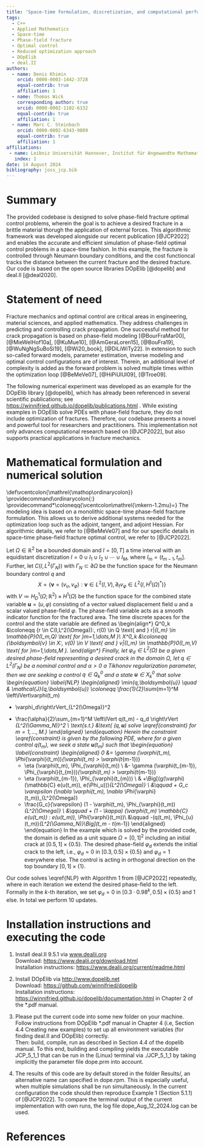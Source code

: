 ```yaml
---
title: 'Space-time formulation, discretization, and computational performance studies for phase-field fracture optimal control problems: reproduction code'
tags:
  - C++
  - Applied Mathematics
  - Space-time
  - Phase-field fracture
  - Optimal control
  - Reduced optimization approach
  - DOpElib
  - deal.II
authors:
  - name: Denis Khimin
    orcid: 0000-0003-1442-3728
    equal-contrib: true
    affiliation: 1
  - name: Thomas Wick
    corresponding author: true
    orcid: 0000-0002-1102-6332
    equal-contrib: true 
    affiliation: 1
  - name: Marc C. Steinbach
    orcid: 0000-0002-6343-9809
    equal-contrib: true
    affiliation: 1
affiliations:
 - name: Leibniz Universität Hannover, Institut für Angewandte Mathematik, Welfengarten 1, 30167 Hannover, Germany
   index: 1
date: 14 August 2024
bibliography: joss_jcp.bib
---
```


# Summary
The provided codebase is designed to solve phase-field fracture optimal control 
problems, wherein the goal is to achieve a desired fracture in a brittle material
thorugh the application of external forces. 
This algorithmic framework was developed alongside our recent publication
[@JCP2022] and enables the accurate and efficient simulation of phase-field 
optimal control problems in a space-time fashion. 
In this example, the fracture is controlled through Neumann boundary conditions,
and the cost functioncal tracks the distance between the current 
fracture and the desired fracture.
Our code is based on the open source libraries DOpElib [@dopelib] 
and deal.II [@deal2020].

# Statement of need
Fracture mechanics and optimal control are critical areas in 
engineering, material sciences, and applied mathematics. They
address challenges in predicting and controlling 
crack propagation. One successful method for crack propagation 
is based on phase-field modeling [@BourFraMar00], [@MieWelHof10a], [@KuMue10], [@AmGeraLoren15], [@BouFra19], [@WuNgNgSuBoSi19], [@Wi20_book], [@DiLiWiTy22].
In extension to such so-called forward models, parameter estimation, inverse modeling 
and optimal control configurations are of interest. Therein, an additional level 
of complexity is added as the forward problem is solved multiple times within the optimization 
loop [@BeMeVe07], [@HiPiUlUl09], [@Troe09].

The following numerical experiment was developed as 
an example for the DOpElib library [@dopelib], which has already been referenced 
in several scientific publications; see https://winnifried.github.io/dopelib/publications.html . 
While existing examples in DOpElib 
solve PDEs with phase-field fracture, they do not include optimization of fractures. 
Therefore, our codebase presents a novel and powerful tool for researchers and practitioners.
This implementation not only advances computational research based on [@JCP2022], 
but also supports practical applications in fracture mechanics.

# Mathematical formulation and numerical solution
\def\vcentcolon{\mathrel{\mathop\ordinarycolon}}
\providecommand\ordinarycolon{:}
\providecommand*\coloneqq{\vcentcolon\mathrel{\mkern-1.2mu}=}
The modeling idea is based on a monolithic space-time phase-field fracture formulation. 
This allows us to derive additional systems needed for the optimization loop such as 
the adjoint, tangent, and adjoint Hessian. For algorithmic 
details, we refer to [@BeMeVe07] and for our specific details in space-time phase-field 
fracture optimal control, we refer to [@JCP2022].

Let $\Omega \in \mathbb{R}^2$ be a bounded domain and $I = [0,T]$ a time interval with 
an equidistant discretization 
$I = {0} \cup I_1 \cup I_2 \cup\cdots\cup I_M$,
where $I_m = (t_{m-1},t_m]$.
Further, let $C(I,L^2(\Gamma_N))$ with $\Gamma_N \subset \partial \Omega$
be the function space for the Neumann boundary control $q$ and 
$$
X = \{\boldsymbol{v} = (v_u,v_\varphi): \boldsymbol{v} \in L^2(I,V),\,
\partial_t v_\varphi \in L^2(I,H^1(\Omega)^*)\}
$$
with $V \coloneqq H_D^1(\Omega;\mathbb{R}^2) \times H^1(\Omega)$
be the function space for the combined state variable
$\boldsymbol{u} = (u,\varphi)$ consisting of
a vector valued displacement field $u$ and a scalar valued 
phase-field $\varphi$. The phase-field variable acts as a smooth 
indicator function for the fractured area. The time discrete spaces for the 
control and the state variable are defined as
\begin{align*}
Q^0_k &\coloneqq \{r \in C(I,L^2(\Omega)):\, 
r(0) \in Q \text{ and } r|_{I_m} \in \mathbb{P}_0(I_m,Q) \text{ for }m=1,\dots,M \}\\
X^0_k &\coloneqq \{\boldsymbol{v} \in X:\, 
v(0) \in V \text{ and } v|_{I_m} \in \mathbb{P}_0(I_m,V) \text{ for }m=1,\dots,M \}.
\end{align*}
Finally, let $\varphi_d \in L^2(\Omega)$ be a given desired phase-field representing
a desired crack in the domain $\Omega$, let $q \in L^2(\Gamma_N)$ be a nominal control
and $\alpha > 0$ a Tikhonov regularization parameter, then we are seeking a
control $q \in Q_k^0$ and a state $\boldsymbol{u} \in X_k^0$ that solve
\begin{equation}
\label{NLP}
\begin{aligned}
  \min_{q,\boldsymbol{u}} \quad & \mathcal{J}(q,\boldsymbol{u}) \coloneqq
  \frac{1}{2}\sum_{m=1}^M  \left\lVert\varphi(t_m) 
  - \varphi_d\right\rVert_{L^2(\Omega)}^2
  + \frac{\alpha}{2}\sum_{m=1}^M \left\lVert q(t_m) - q_d
  \right\rVert _{L^2(\Gamma_N)}^2 \\
  \text{s.t.} &\text{ $(q,\boldsymbol{u})$ solve \eqref{constraint} for
 $m=1,\dots,M$.}
\end{aligned}
\end{equation}
Herein the constraint \eqref{constraint} is given by the following PDE, where for a given 
control $q(t_m)$, we seek a 
state $\boldsymbol{u}(t_m)$ such that 
\begin{equation}
\label{constraint}
\begin{aligned}
    0
    &= \gamma (\varphi(t_m), \Phi_{\varphi}(t_m))_{\varphi(t_m) > \varphi(t_{m-1})}
    + \eta (\varphi(t_m), \Phi_{\varphi}(t_m)) \\
    &- \gamma (\varphi(t_{m-1}), \Phi_{\varphi}(t_{m}))_{\varphi(t_m) > \varphi(t_{m-1})}
    - \eta (\varphi(t_{m-1}), \Phi_{\varphi}(t_{m})) \\
    &  +\Big[(g(\varphi)(\mathbb{C} e(u(t_m)), e(\Phi_u)))_{L^2(\Omega)} \\
    &\qquad + G_c \varepsilon (\nabla \varphi(t_m), \nabla \Phi_{\varphi}(t_m))_{L^2(\Omega)}
    - \frac{G_c}{\varepsilon} (1 - \varphi(t_m), \Phi_{\varphi}(t_m))_{L^2(\Omega)} \\
    &\qquad + (1 - \kappa) (\varphi(t_m) \mathbb{C} e(u(t_m)) : e(u(t_m)), \Phi_{\varphi}(t_m))\\
    &\qquad -(q(t_m), \Phi_{u}(t_m))_{L^2(\Gamma_N)}\Big](t_m - t_{m-1})
  \end{aligned}
\end{equation}
In the example which is solved by the provided code, the domain is defied as 
a unit square $\Omega = [0,1]^2$ including an initial crack at $[0.5,1] \times \{0.5\}$.
The desired phase-field $\varphi_d$ extends the initial crack to the left, i.e.,
$\varphi_d = 0$ in $[0.3,0.5] \times \{0.5\}$ and $\varphi_d = 1$ everywhere else.
The control is acting in orthogonal direction on the top boundary $[0,1] \times \{1\}$.

Our code solves \eqref{NLP} with Algorithm 1 from [@JCP2022] repeatedly, where in each 
iteration we extend the desired phase-field to the left. Formally in the $k$-th iteration, we 
set $\varphi_d = 0$ in $[0.3 \cdot 0.98^k,0.5] \times \{0.5\}$ and 1 else. In total we perform 
10 updates.


# Installation instructions and executing the code
1. Install deal.II 9.5.1 via www.dealii.org \
   Download: https://www.dealii.org/download.html \
   Installation instructions: https://www.dealii.org/current/readme.html 
 
2. Install DOpElib via http://www.dopelib.net \
   Download: https://github.com/winnifried/dopelib \
   Installation instructions: https://winnifried.github.io/dopelib/documentation.html 
        in Chapter 2 of the *.pdf manual. 
 
3. Please put the current code into some new folder on your machine. \
   Follow instructions from DOpElib *.pdf manual in Chapter 4 
   (i.e, Section 4.4 Creating new examples)
   to set up all environment variables (for finding deal.II and DOpElib) correctly. \
   Then: build, compile, run as described in Section 4.4 of the dopelib manual.
   To this end, building and compiling yields the executable JCP_5_1_1 that can
   be run in the (Linux) terminal via ./JCP_5_1_1 
   by taking implicitly the parameter file dope.prm into account.

4. The results of this code are by default stored in the folder Results/, an alternative name can
   specified in dope.rpm. This is especially useful, when multiple simulations shall be run simultaneously.
   In the current configuration the code should then reproduce 
   Example 1 (Section 5.1.1) of [@JCP2022]. To compare the terminal output of the current
   implementation with own runs, the log file dope_Aug_12_2024.log can be used.

# References
